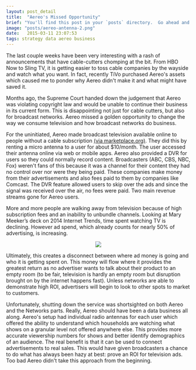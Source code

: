 ```yaml
---
layout: post_detail
title:  "Aereo's Missed Opportunity"
brief: "You'll find this post in your `posts` directory.  Go ahead and edit it..."
image: "posts/aereo-antenna-2.png"
date:   2015-03-11 23:07:53
tags: strategy data aereo business
---
```


The last couple weeks have been very interesting with a rash of announcements that have cable-cutters chomping at the bit.  From HBO Now to Sling TV, it is getting easier to toss cable companies by the wayside and watch what you want.  In fact, recently TiVo purchased Aereo's assets which caused me to ponder why Aereo didn't make it and what might have saved it.

Months ago, the Supreme Court handed down the judgement that Aereo was violating copyright law and would be unable to continue their business in its current form. This is disappointing not just for cable cutters, but also for broadcast networks. Aereo missed a golden opportunity to change the way we consume television and how broadcast networks do business.

For the uninitiated, Aereo made broadcast television available online to people without a cable subscription [(via marketplace.org)](http://www.marketplace.org).  They did this by renting a micro antenna to a user for about $10/month. The user accessed their antenna online via web or mobile apps. Aereo also provided a DVR for users so they could normally record content. Broadcasters (ABC, CBS, NBC, Fox) weren't fans of this because it was a channel for their content they had no control over nor were they being paid.  These companies make money from their advertisements and also fees paid to them by companies like Comcast.  The DVR feature allowed users to skip over the ads and since the signal was received over the air, no fees were paid.  Two main revenue streams gone for Aereo users.

More and more people are walking away from television because of high subscription fees and an inability to unbundle channels.  Looking at Mary Meeker’s deck on 2014 Internet Trends, time spent watching TV is declining. However ad spend, which already counts for nearly 50% of advertising, is increasing.
<div style="text-align: center"><img src="{{site.base_url}}/images/posts/mary-meeker-2014.jpg" /></div>

Ultimately, this creates a disconnect between where ad money is going and who it is getting spent on. This money will flow where it provides the greatest return as no advertiser wants to talk about their product to an empty room (to be fair, television is hardly an empty room but disruption brought on by the internet happens fast).  Unless networks are able to demonstrate high ROI, advertisers will begin to look to other spots to market to customers.

Unfortunately, shutting down the service was shortsighted on both Aereo and the Networks parts.  Really, Aereo should have been a data business all along.  Aereo's setup had individual radio antennas for each user which offered the ability to understand which households are watching what shows on a granular level not offered anywhere else.  This provides more accurate viewership numbers for shows and better identify demographics of an audience.  The real benefit is that it can be used to connect advertisements to real sales.  This would have given broadcasters a chance to do what has always been hazy at best: prove an ROI for television ads.  Too bad Aereo didn't take this approach from the beginning.